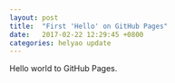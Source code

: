```yaml
---
layout: post
title:  "First 'Hello' on GitHub Pages"
date:   2017-02-22 12:29:45 +0800
categories: helyao update
---
```


Hello world to GitHub Pages.

